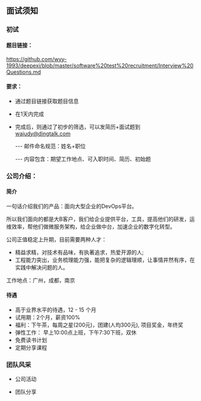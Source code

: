 ## 面试须知

### 初试

#### 题目链接：

https://github.com/wyy-1993/deepexi/blob/master/software%20test%20recruitment/Interview%20Questions.md

#### 要求：

* 通过题目链接获取题目信息

* 在1天内完成

* 完成后，则通过了初步的筛选，可以发简历+面试题到 wajudy@dingtalk.com

  --- 邮件命名规范：姓名+职位

  --- 内容包含：期望工作地点、可入职时间、简历、初始题

### 公司介绍：

#### 简介

一句话介绍我们的产品：面向大型企业的DevOps平台。

所以我们面向的都是大B客户，我们给企业提供平台，工具，提高他们的研发，运维效率，帮他们做微服务架构，给企业做中台，加速企业的数字化转型。

公司正值稳定上升期，目前需要两种人才：

- 精益求精，对技术有品味，有执著追求，热爱开源的人;
- 工程能力突出，业务梳理能力强，能把复杂的逻辑理顺，让事情井然有序，在实践中解决问题的人。

工作地点：广州，成都，南京

#### 待遇

- 高于业界水平的待遇，12 - 15 个月
- 试用期：2个月，薪资100%
- 福利：下午茶，每周之星(200元)，团建(人均300元), 项目奖金，年终奖
- 弹性工作： 早上10:00点上班，下午7:30下班，双休
- 免费读书计划
- 定期分享课程

### 团队风采

* 公司活动



* 团队分享